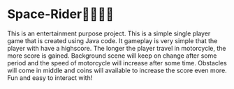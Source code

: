 # Space-Rider🐱‍🚀🚴‍♂️
This is an entertainment purpose project. This is a simple single player game that is created using Java code.
It gameplay is very simple that the player with have a highscore. The longer the player travel in motorcycle, the more score is gained.
Background scene will keep on change after some period and the speed of motorcycle will increase after some time.
Obstacles will come in middle and coins will available to increase the score even more.
Fun and easy to interact with!
